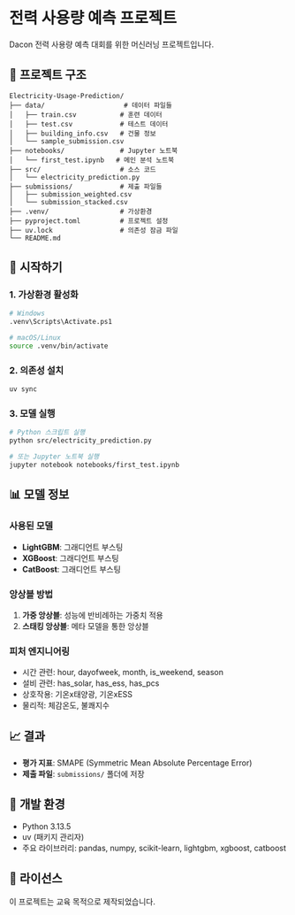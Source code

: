 # 전력 사용량 예측 프로젝트

Dacon 전력 사용량 예측 대회를 위한 머신러닝 프로젝트입니다.

## 📁 프로젝트 구조

```
Electricity-Usage-Prediction/
├── data/                    # 데이터 파일들
│   ├── train.csv           # 훈련 데이터
│   ├── test.csv            # 테스트 데이터
│   ├── building_info.csv   # 건물 정보
│   └── sample_submission.csv
├── notebooks/              # Jupyter 노트북
│   └── first_test.ipynb   # 메인 분석 노트북
├── src/                    # 소스 코드
│   └── electricity_prediction.py
├── submissions/            # 제출 파일들
│   ├── submission_weighted.csv
│   └── submission_stacked.csv
├── .venv/                  # 가상환경
├── pyproject.toml          # 프로젝트 설정
├── uv.lock                 # 의존성 잠금 파일
└── README.md
```

## 🚀 시작하기

### 1. 가상환경 활성화
```bash
# Windows
.venv\Scripts\Activate.ps1

# macOS/Linux
source .venv/bin/activate
```

### 2. 의존성 설치
```bash
uv sync
```

### 3. 모델 실행
```bash
# Python 스크립트 실행
python src/electricity_prediction.py

# 또는 Jupyter 노트북 실행
jupyter notebook notebooks/first_test.ipynb
```

## 📊 모델 정보

### 사용된 모델
- **LightGBM**: 그래디언트 부스팅
- **XGBoost**: 그래디언트 부스팅
- **CatBoost**: 그래디언트 부스팅

### 앙상블 방법
1. **가중 앙상블**: 성능에 반비례하는 가중치 적용
2. **스태킹 앙상블**: 메타 모델을 통한 앙상블

### 피처 엔지니어링
- 시간 관련: hour, dayofweek, month, is_weekend, season
- 설비 관련: has_solar, has_ess, has_pcs
- 상호작용: 기온x태양광, 기온xESS
- 물리적: 체감온도, 불쾌지수

## 📈 결과

- **평가 지표**: SMAPE (Symmetric Mean Absolute Percentage Error)
- **제출 파일**: `submissions/` 폴더에 저장

## 🔧 개발 환경

- Python 3.13.5
- uv (패키지 관리자)
- 주요 라이브러리: pandas, numpy, scikit-learn, lightgbm, xgboost, catboost

## 📝 라이선스

이 프로젝트는 교육 목적으로 제작되었습니다.
